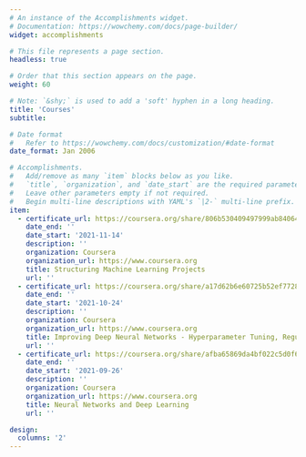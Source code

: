 ```yaml
---
# An instance of the Accomplishments widget.
# Documentation: https://wowchemy.com/docs/page-builder/
widget: accomplishments

# This file represents a page section.
headless: true

# Order that this section appears on the page.
weight: 60

# Note: `&shy;` is used to add a 'soft' hyphen in a long heading.
title: 'Courses'
subtitle:

# Date format
#   Refer to https://wowchemy.com/docs/customization/#date-format
date_format: Jan 2006

# Accomplishments.
#   Add/remove as many `item` blocks below as you like.
#   `title`, `organization`, and `date_start` are the required parameters.
#   Leave other parameters empty if not required.
#   Begin multi-line descriptions with YAML's `|2-` multi-line prefix.
item:
  - certificate_url: https://coursera.org/share/806b530409497999ab8406424eb994d5
    date_end: ''
    date_start: '2021-11-14'
    description: ''
    organization: Coursera
    organization_url: https://www.coursera.org
    title: Structuring Machine Learning Projects
    url: ''
  - certificate_url: https://coursera.org/share/a17d62b6e60725b52ef772815e2804f3
    date_end: ''
    date_start: '2021-10-24'
    description: ''
    organization: Coursera
    organization_url: https://www.coursera.org
    title: Improving Deep Neural Networks - Hyperparameter Tuning, Regularization and Optimization
    url: ''
  - certificate_url: https://coursera.org/share/afba65869da4bf022c5d0f61d4276eb5
    date_end: ''
    date_start: '2021-09-26'
    description: ''
    organization: Coursera
    organization_url: https://www.coursera.org
    title: Neural Networks and Deep Learning
    url: ''

design:
  columns: '2'
---
```

